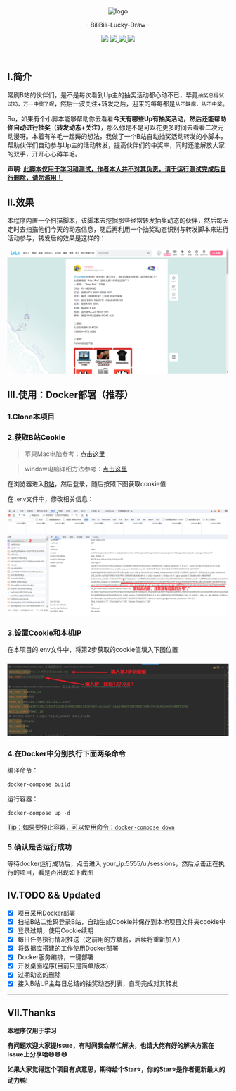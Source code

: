 <div align="center">
    <img align="center" src="https://github.com/rongchenlin/BiliBili-Lucky-Draw/blob/master/img/Readme.assets/logo.png" alt="logo" width="600">
    <p align="center">· BiliBili-Lucky-Draw ·</p>
    <p align="center">
        <img src="https://img.shields.io/github/stars/rongchenlin/BiliBili-Lucky-Draw?color=red&style=flat-square">
        <a href="mailto:2702739215@qq.com">
            <img src="https://img.shields.io/static/v1?label=contact%20me&message=email&color=green&style=flat-square">
        </a>
        <a href="https://github.com/rongchenlin/BiliBili-Lucky-Draw/blob/master/LICENSE" target="_blank">
            <img src="https://img.shields.io/static/v1?label=license&message=GPL-3.0&color=orange&style=flat-square">
        </a>
        <a href="https://github.com/rongchenlin/BiliBili-Lucky-Draw/issues/new/choose" target="_blank">
            <img src="https://img.shields.io/static/v1?label=feedback&message=issues&color=pink&style=flat-square">
        </a>
    </p>
    </br>
</div>

## Ⅰ.简介

常刷B站的伙伴们，是不是每次看到Up主的抽奖活动都心动不已，毕竟`抽奖总得试试吗，万一中奖了呢`，然后一波关注+转发之后，迎来的每每都是`从不缺席，从不中奖`。

So，如果有个小脚本能够帮助你去看看**今天有哪些Up有抽奖活动，然后还能帮助你自动进行抽奖（转发动态+关注）**，那么你是不是可以花更多时间去看看二次元动漫呀。本着有羊毛一起薅的想法，我做了一个B站自动抽奖活动转发的小脚本，帮助伙伴们自动参与Up主的活动转发，提高伙伴们的中奖率，同时还能解放大家的双手，开开心心薅羊毛。

**声明**: <u>**此脚本仅用于学习和测试，作者本人并不对其负责，请于运行测试完成后自行删除，请勿滥用！**</u>

## Ⅱ.效果

本程序内置一个扫描脚本，该脚本去挖掘那些经常转发抽奖动态的伙伴，然后每天定时去扫描他们今天的动态信息，随后再利用一个抽奖动态识别与转发脚本来进行活动参与，转发后的效果是这样的：

![image-20230630234051479](img/Readme.assets/image-20230630234051479.png)

## III.使用：Docker部署（推荐）

### 1.Clone本项目

### 2.获取B站Cookie

> 苹果Mac电脑参考：[点击这里](https://github.com/BilibiliVideoDownload/BilibiliVideoDownload/wiki/%E8%8E%B7%E5%8F%96SESSDATA)

> window电脑详细方法参考：[点击这里](https://zhuanlan.zhihu.com/p/383171889)

在浏览器进入[B站](https://www.bilibili.com/)，然后登录，随后按照下图获取cookie值

在`.env`文件中，修改相关信息：

![](img/Readme.assets/2024-01-31-15-08-26-image.png)

### 3.设置Cookie和本机IP

在本项目的.env文件中，将第2步获取的cookie值填入下图位置

### ![](img/Readme.assets/2024-01-31-17-13-39-image.png)

### 4.在Docker中分别执行下面两条命令

编译命令：

```dockerfile
docker-compose build
```

运行容器：

```
docker-compose up -d
```

<u>Tip：如果要停止容器，可以使用命令：`docker-compose down`</u>

### 5.确认是否运行成功

等待docker运行成功后，点击进入 your_ip:5555/ui/sessions，然后点击正在执行的项目，看是否出现如下截图

## IV.TODO && Updated

- [x] 项目采用Docker部署
- [x] 扫描B站二维码登录B站，自动生成Cookie并保存到本地项目文件夹cookie中
- [x] 登录过期，使用Cookie续期
- [x] 每日任务执行情况推送（之前用的方糖酱，后续将重新加入）
- [x] 将数据库搭建的工作使用Docker部署
- [x] Docker服务编排，一键部署
- [x] 开发桌面程序(目前只是简单版本)
- [x] 过期动态的删除
- [x] 接入B站UP主每日总结的抽奖动态列表，自动完成对其转发

---

## Ⅶ.Thanks

**本程序仅用于学习**

**有问题欢迎大家提Issue，有时间我会帮忙解决，也请大佬有好的解决方案在Issue上分享哈:smile::smile::smile:**

**如果大家觉得这个项目有点意思，期待给个Star:star:，你的Star:star:是作者更新最大的动力鸭!**
